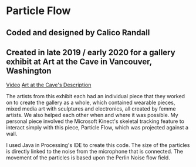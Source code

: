 # Particle Flow
## Coded and designed by Calico Randall
## Created in late 2019 / early 2020 for a gallery exhibit at Art at the Cave in Vancouver, Washington 

[Video](https://vimeo.com/391889945?embedded=true&source=video_title&owner=82329506)
[Art at the Cave's Description](https://artatthecave.com/new-page-94)

The artists from this exhibit each had an individual piece that they worked on to create the gallery as a whole, which contained wearable pieces, mixed media art with sculptures and electronics, all created by femme artists. We also helped each other when and where it was possible. My personal piece involved the Microsoft Kinect's skeletal tracking feature to interact simply with this piece, Particle Flow, which was projected against a wall. 

I used Java in Processing's IDE to create this code. The size of the particles is directly linked to the noise from the microphone that is connected. The movement of the particles is based upon the Perlin Noise flow field.